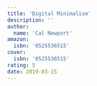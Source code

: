```yaml
---
title: 'Digital Minimalism'
description: ''
author:
  name: 'Cal Newport'
amazon:
  isbn: '0525536515'
cover:
  isbn: '0525536515'
rating: 5
date: 2019-03-15
---
```


